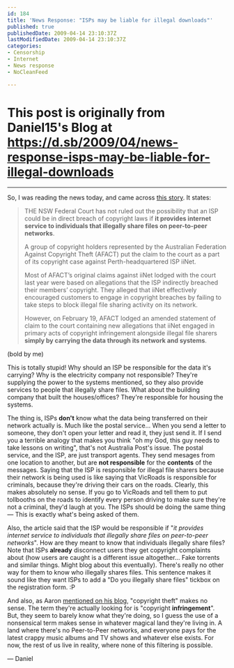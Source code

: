```yaml
---
id: 184
title: 'News Response: "ISPs may be liable for illegal downloads"'
published: true
publishedDate: 2009-04-14 23:10:37Z
lastModifiedDate: 2009-04-14 23:10:37Z
categories:
- Censorship
- Internet
- News response
- NoCleanFeed

---
```


# This post is originally from Daniel15's Blog at https://d.sb/2009/04/news-response-isps-may-be-liable-for-illegal-downloads

---

So, I was reading the news today, and came across [this story](http://www.australianit.news.com.au/story/0,20589,25337473-15306,00.html). It states:

> THE NSW Federal Court has not ruled out the possibility that an ISP could be in direct breach of copyright laws if **it provides internet service to individuals that illegally share files on peer-to-peer networks**.  
> 
> A group of copyright holders represented by the Australian Federation Against Copyright Theft (AFACT) put the claim to the court as a part of its copyright case against Perth-headquartered ISP iiNet.
> 
> Most of AFACT’s original claims against iiNet lodged with the court last year were based on allegations that the ISP indirectly breached their members’ copyright. They alleged that iiNet effectively encouraged customers to engage in copyright breaches by failing to take steps to block illegal file sharing activity on its network.
> 
> However, on February 19, AFACT lodged an amended statement of claim to the court containing new allegations that iiNet engaged in primary acts of copyright infringement alongside illegal file sharers **simply by carrying the data through its network and systems**.

(bold by me)

This is totally stupid! Why should an ISP be responsible for the data it's carrying? Why is the electricity company not responsible? They're supplying the power to the systems mentioned, so they also provide services to people that illegally share files. What about the building company that built the houses/offices? They're responsible for housing the systems.

The thing is, ISPs **don't** know what the data being transferred on their network actually is. Much like the postal service... When you send a letter to someone, they don't open your letter and read it, they just send it. If I send you a terrible analogy that makes you think "oh my God, this guy needs to take lessons on writing", that's not Australia Post's issue. The postal service, and the ISP, are just transport agents. They send mesages from one location to another, but are **not responsible** for the **contents** of the messages. Saying that the ISP is responsible for illegal file sharers because their network is being used is like saying that VicRoads is responsible for criminals, because they're driving their cars on the roads. Clearly, this makes absolutely no sense. If you go to VicRoads and tell them to put tollbooths on the roads to identify every person driving to make sure they're not a criminal, they'd laugh at you. The ISPs should be doing the same thing — This is exactly what's being asked of them.

Also, the article said that the ISP would be responsible if "*it provides internet service to individuals that illegally share files on peer-to-peer networks*". How are they meant to know that individuals illegally share files? Note that ISPs **already** disconnect users they get copyright complaints about (how users are caught is a different issue altogether... Fake torrents and similar things. Might blog about this eventually). There's really no other way for them to know who illegally shares files. This sentence makes it sound like they want ISPs to add a "Do you illegally share files" tickbox on the registration form. :P

And also, as Aaron [mentioned on his blog](http://aaron552.syte.cc/blog/2009/03/26/copyright-theft/), "copyright theft" makes no sense. The term they're actually looking for is "copyright **infringement**". But, they seem to barely know what they're doing, so I guess the use of a nonsensical term makes sense in whatever magical land they're living in. A land where there's no Peer-to-Peer networks, and everyone pays for the latest crappy music albums and TV shows and whatever else exists. For now, the rest of us live in reality, where none of this filtering is possible.

— Daniel

